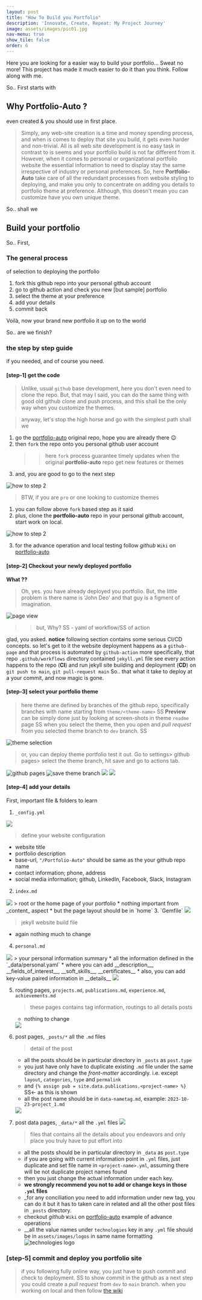 ```yaml
---
layout: post
title: "How To Build you Portfolio"
description: 'Innovate, Create, Repeat: My Project Journey'
image: assets/images/pic01.jpg
nav-menu: true
show_tile: false
order: 6
---
```

Here you are looking for a easier way to build your portfolio...
Sweat no more!
This project has made it much easier to do it than you think.
Follow along with me.

So.. First starts with 
## Why Portfolio-Auto ?
even created & you should use in first place. 

> Simply, any web-site creation is a time and money spending process, and when is comes to deploy that site you build, it gets even harder and non-trivial. All is all web site development is no easy task in contrast to is seems and your portfolio build is not far different from it. However, when it comes to personal or organizational portfolio website the essential information to need to display stay the same irrespective of industry or personal preferences. So, here __Portfolio-Auto__ take care of all the redundant processes from website styling to deploying, and make you only to concentrate on adding you details to portfolio theme at preference. Although, this doesn't mean you can customize have you own unique theme.

So.. shall we
## Build your portfolio

So.. First, 
### The general process 
of selection to deploying the portfolio

1. fork this github repo into your personal github account
2. go to github action and check you new [but sample] portfolio
3. select the theme at your preference 
4. add your details
5. commit back

Voilà, now your brand new portfolio it up on to the world 

So.. are we finish?
### the step by step guide
if you needed, and of course you need.

#### [step-1] get the code
> Unlike, usual `github` base development, here you don't even need to clone the repo. But, that may I said, you can do the same thing with good old github clone and push process, and this shall be the only way when you customize the themes.

> anyway, let's stop the high horse and go with the simplest path shall we
1. go the [portfolio-auto](https://github.com/nipdep/Portfolio-Auto) original repo, hope you are already there 😉
2. then `fork` the repo onto you personal github user account
   >> here `fork` process guarantee timely updates when the original __portfolio-auto__ repo get new features or themes
3. and, you are good to go to the next step

<img class="howto_img" src="docs\HowTo\fork.png" alt="how to step 2">

> BTW, if you are `pro` or one looking to customize themes
1. you can follow above `fork` based step as it said
2. plus, clone the __portfolio-auto__ repo in your personal github account, start work on local.

<img class="howto_img" src="docs\HowTo\localCode.png" alt="how to step 2">

3. for the advance operation and local testing follow _github_ `Wiki` on [portfolio-auto](https://github.com/nipdep/Portfolio-Auto/wiki)

#### [step-2] Checkout your newly deployed portfolio
__What ??__
> Oh, yes. you have already deployed you portfolio. But, the little problem is there name is 'John Deo' and that guy is a figment of imagination.
<!-- SS- settings url of the page you -->
<img src="docs/HowTo/fullpageview.png" alt="page view"/>

>> but, Why?
SS - yaml of workflow/SS of action

glad, you asked. __notice__ following section contains some serious CI/CD concepts. so let's get to it
the website deployment happens as a `github-page` and that process is automated by `github-action` more specifically, that repo `.github/workflows` directory contained `jekyll.yml` file see every action happens to the repo (__CI__)  and run jekyll site building and deployment (__CD__) on  `git push to main`, `git pull-request main`
So.. that what it take to deploy at a your commit, and now magic is gone.
<!-- <img src="docs/HowTo/" alt=" "/> -->

#### [step-3] select your portfolio theme
> here theme are defined by branches of the github repo, specifically branches with name starting from `theme/<theme-name>` SS
__Preview__ 
> can be simply done just by looking at screen-shots in theme `readme` page SS
> when you select the theme, then you open and _pull request_ from you selected theme branch to `dev` branch. SS
<img src="docs/HowTo/themeBranchSelect.png" alt=" theme selection"/>

> or, you can deploy theme portfolio test it out. Go to settings> github pages> select the theme branch, hit save and go to actions tab.
<img src="docs/HowTo/buildAndDeploy1.png" alt="github pages "/>
<img src="docs/HowTo/buildNDeploy2.png" alt="save theme branch "/>
<img src="docs/HowTo/githubActions.png" alt=" "/>
<img src="docs/HowTo/pages_buildNDeployment.png" alt=" "/>
<!-- <img src="docs/HowTo/" alt=" "/> -->

#### [step-4] add your details
First, important file & folders to learn
1. `_config.yml` 
<img src="docs/HowTo/config_file.png" alt=" "/>

  > define your website configuration
  * website title
  * portfolio description
  * base-url, `"/Portfolio-Auto"` should be same as the your github repo name
  * contact information; phone, address
  * social media information; github, LinkedIn, Facebook, Slack, Instagram
  
2. `index.md`
<img src="docs/HowTo/index.md.png" alt=" "/>
   > root or the home page of your portfolio
   * nothing important from _content_ aspect
   * but the page layout should be in `home` 
3. `Gemfile` 
<img src="docs/HowTo/gemfile.png" alt=" "/>

   > jekyll website build file
   * again nothing much to change
4. `personal.md`
<img src="docs/HowTo/personal.md.png" alt=" "/>
   > your personal information summary 
   * all the information defined in the `_data/personal.yaml`
   * where you can add __description__, __fields_of_interest__, __soft_skills__, __certificates__
   * also, you can add key-value paired information in __details__
<img src="docs/HowTo/personalYmLnMD.png" alt=" "/>

5. routing pages, `projects.md`, `publications.md`, `experience.md`, `achievements.md`
   > these pages contains tag information, routings to all details posts
   * nothing to change
   <img src="docs/HowTo/posts_folder_structure.png" alt=" "/>

6. post pages, `_posts/*` all the `.md` files

   > detail of the post
   * all the posts should be in particular directory in `_posts` as  `post.type`
   * you just have only have to duplicate existing `.md` file under the same directory and change the _front-matter_ accordingly. i.e. except `layout`, `categories`, `type` and `permalink`
   * and `{% assign pub = site.data.publications.<project-name> %}` SS<- as this is shown
   * all the post name should be in `data-nametag.md`, example: `2023-10-23-project_1.md`
   <img src="docs/HowTo/postPages.png" alt=" "/>

7. post data pages, `_data/*` all the `.yml` files
   <img src="docs/HowTo/yamlFolderStructure.png" alt=" "/>
   > files that contains all the details about you endeavors and only place you truly have to put effort into
   * all the posts should be in particular directory in `_data` as  `post.type`
   * if you are going with current information point in `.yml` files, just duplicate and set file name in `<project-name>.yml`, assuming there will be not duplicate project names found
   * then you just change the actual information under each key.
   * __we strongly recommend you not to add or change keys in those `.yml` files__
   * _for any conciliation you need to add information under new tag, you can do it but it has to taken care in related and all the other post files in `_posts` directory.
   * checkout _github_ `Wiki` on [portfolio-auto](https://github.com/nipdep/Portfolio-Auto/wiki) example of advance operations
   * __all the value names under `technologies` key in any `.yml` file should be in `assets/images/logos` in same name formatting
![technologies logo](docs\HowTo\technologies_logos.png)

### [step-5] commit and deploy you portfolio site 
> if you following fully online way, you just have to push commit and check to deployment. 
SS to show commit in the github
> as a next step you could create a _pull request_ from `dev` to `main` branch.
> when you working on local and then follow [the wiki](https://github.com/nipdep/Portfolio-Auto/wiki)
<!-- <img src="docs/HowTo/linkToSite.png" alt=" "/> -->

